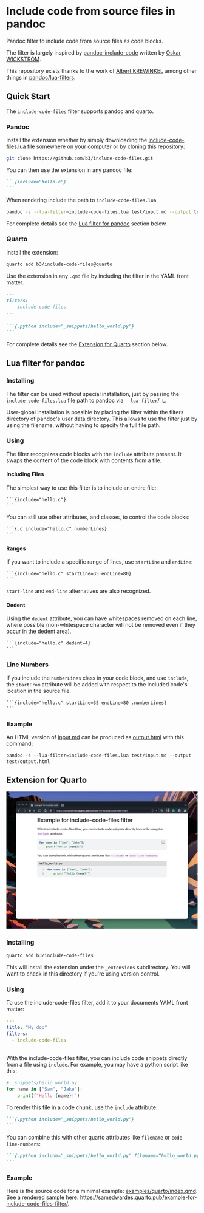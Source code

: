 Include code from source files in pandoc
========================================

Pandoc filter to include code from source files as code blocks.

The filter is largely inspired by
[pandoc-include-code](https://github.com/owickstrom/pandoc-include-code)
written by [Oskar WICKSTRÖM](https://github.com/owickstrom).

This repository exists thanks to the work of [Albert
KREWINKEL](https://github.com/tarleb/) among other things in
[pandoc/lua-filters](https://github.com/pandoc/lua-filters/issues/207).

## Quick Start

The `include-code-files` filter supports pandoc and quarto.

### Pandoc

Install the extension whether by simply downloading the
[include-code-files.lua](_extensions/include-code-files/include-code-files.lua)
file somewhere on your computer or by cloning this repository:

```bash
git clone https://github.com/b3/include-code-files.git
```

You can then use the extension in any pandoc file:

``````markdown
```{include="hello.c"}
```
``````

When rendering include the path to `include-code-files.lua`

```bash
pandoc -s --lua-filter=include-code-files.lua test/input.md --output test/output.html
```

For complete details see the [Lua filter for pandoc](#lua-filter-for-pandoc) section below.

### Quarto

Install the extension:

```bash
quarto add b3/include-code-files@quarto
```

Use the extension in any `.qmd` file by including the filter in the YAML front matter.

``````markdown
---
filters:
  - include-code-files
---

```{.python include="_snippets/hello_world.py"}
```
``````

For complete details see the [Extension for Quarto](#extension-for-quarto) section below.



## Lua filter for pandoc

### Installing

The filter can be used without special installation, just by passing
the `include-code-files.lua` file path to pandoc via
`--lua-filter`/`-L`.

User-global installation is possible by placing the filter within the
filters directory of pandoc's user data directory. This allows to use
the filter just by using the filename, without having to specify the
full file path.

### Using

The filter recognizes code blocks with the `include` attribute present. It
swaps the content of the code block with contents from a file.

#### Including Files

The simplest way to use this filter is to include an entire file:

    ```{include="hello.c"}
    ```

You can still use other attributes, and classes, to control the code blocks:

    ```{.c include="hello.c" numberLines}
    ```

#### Ranges

If you want to include a specific range of lines, use `startLine` and `endLine`:

    ```{include="hello.c" startLine=35 endLine=80}
    ```

`start-line` and `end-line` alternatives are also recognized.

#### Dedent

Using the `dedent` attribute, you can have whitespaces removed on each line,
where possible (non-whitespace character will not be removed even if they occur
in the dedent area).

    ```{include="hello.c" dedent=4}
    ```

### Line Numbers

If you include the `numberLines` class in your code block, and use `include`,
the `startFrom` attribute will be added with respect to the included code's
location in the source file.

    ```{include="hello.c" startLine=35 endLine=80 .numberLines}
    ```

### Example

An HTML version of [input.md](test/input.md) can be produced as
[output.html](test/output.html) with this command:

    pandoc -s --lua-filter=include-code-files.lua test/input.md --output test/output.html


## Extension for Quarto

![Screenshot of an example output using include-code-files](examples/quarto/screenshot.png)


### Installing

```bash
quarto add b3/include-code-files
```

This will install the extension under the `_extensions`
subdirectory. You will want to check in this directory if you're using
version control.

### Using

To use the include-code-files filter, add it to your documents YAML
front matter:

```yaml
---
title: "My doc"
filters:
  - include-code-files
---
```

With the include-code-files filter, you can include code snippets
directly from a file using `include`. For example, you may have a
python script like this:

```python
# _snippets/hello_world.py
for name in ["Sam", "Jake"]:
    print(f"Hello {name}!")
```

To render this file in a code chunk, use the `include` attribute:

``````markdown
```{.python include="_snippets/hello_world.py"}
```
``````

You can combine this with other quarto attributes like `filename` or `code-line-numbers`:

``````markdown
```{.python include="_snippets/hello_world.py" filename="hello_world.py" code-line-numbers="true"}
```
``````

### Example

Here is the source code for a minimal example:
[examples/quarto/index.qmd](examples/quarto/index.qmd). See a rendered sample here:
<https://samedwardes.quarto.pub/example-for-include-code-files-filter/>.

